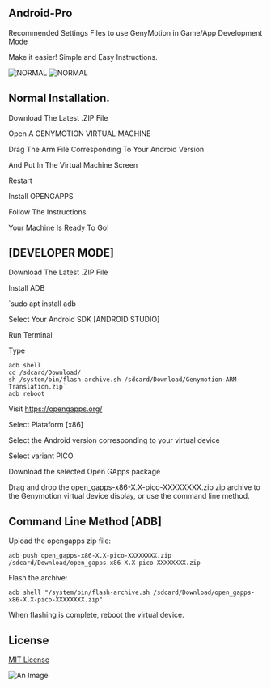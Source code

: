 ## Android-Pro
Recommended Settings Files to use GenyMotion in Game/App Development Mode

Make it easier!
Simple and Easy Instructions.

![NORMAL](https://img.shields.io/badge/Price-FREE-blue) ![NORMAL](https://img.shields.io/badge/build-passing-brightgreen)
 
## Normal Installation.

Download The Latest .ZIP File 

Open A GENYMOTION VIRTUAL MACHINE

Drag The Arm File Corresponding To Your Android Version

And Put In The Virtual Machine Screen

Restart

Install OPENGAPPS

Follow The Instructions

Your Machine Is Ready To Go!

## [DEVELOPER MODE]
Download The Latest .ZIP File 

Install ADB 

`sudo apt install adb

Select Your Android SDK [ANDROID STUDIO]

Run Terminal

Type

```
adb shell
cd /sdcard/Download/
sh /system/bin/flash-archive.sh /sdcard/Download/Genymotion-ARM-Translation.zip`
adb reboot
```
Visit https://opengapps.org/

Select Plataform [x86]

Select the Android version corresponding to your virtual device

Select variant PICO

Download the selected Open GApps package

Drag and drop the open_gapps-x86-X.X-pico-XXXXXXXX.zip zip archive to the Genymotion virtual device display, or use the command line method.

## Command Line Method [ADB]

Upload the opengapps zip file:

```
adb push open_gapps-x86-X.X-pico-XXXXXXXX.zip /sdcard/Download/open_gapps-x86-X.X-pico-XXXXXXXX.zip
```

Flash the archive:

```
adb shell "/system/bin/flash-archive.sh /sdcard/Download/open_gapps-x86-X.X-pico-XXXXXXXX.zip"
```

When flashing is complete, reboot the virtual device.

## License

[MIT License](http://en.wikipedia.org/wiki/MIT_License)

![An Image](https://i.ibb.co/26vJR4k/Android-Logo-1.png)











   



  
